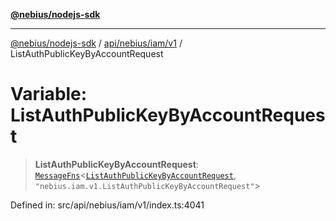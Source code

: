[**@nebius/nodejs-sdk**](../../../../../README.md)

---

[@nebius/nodejs-sdk](../../../../../README.md) / [api/nebius/iam/v1](../README.md) / ListAuthPublicKeyByAccountRequest

# Variable: ListAuthPublicKeyByAccountRequest

> **ListAuthPublicKeyByAccountRequest**: [`MessageFns`](../../../../../runtime/protos/core/interfaces/MessageFns.md)\<[`ListAuthPublicKeyByAccountRequest`](../interfaces/ListAuthPublicKeyByAccountRequest.md), `"nebius.iam.v1.ListAuthPublicKeyByAccountRequest"`\>

Defined in: src/api/nebius/iam/v1/index.ts:4041
